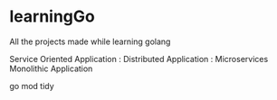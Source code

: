 # learningGo
All the projects made while learning golang

Service Oriented Application : Distributed Application : Microservices
Monolithic Application

go mod tidy